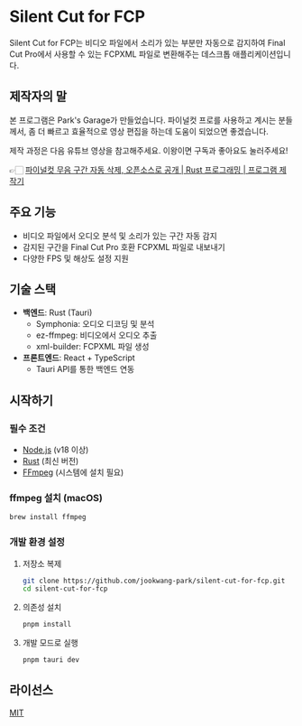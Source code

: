 # Silent Cut for FCP

Silent Cut for FCP는 비디오 파일에서 소리가 있는 부분만 자동으로 감지하여
Final Cut Pro에서 사용할 수 있는 FCPXML 파일로 변환해주는 데스크톱 애플리케이션입니다.

## 제작자의 말

본 프로그램은 Park's Garage가 만들었습니다. 파이널컷 프로를 사용하고 계시는 분들께서,
좀 더 빠르고 효율적으로 영상 편집을 하는데 도움이 되었으면 좋겠습니다.

제작 과정은 다음 유튜브 영상을 참고해주세요. 이왕이면 구독과 좋아요도 눌러주세요! 

👉🏻 [파이널컷 무음 구간 자동 삭제, 오픈소스로 공개 | Rust 프로그래밍 | 프로그램 제작기](https://youtu.be/P8be0132Yqw)

## 주요 기능

- 비디오 파일에서 오디오 분석 및 소리가 있는 구간 자동 감지
- 감지된 구간을 Final Cut Pro 호환 FCPXML 파일로 내보내기
- 다양한 FPS 및 해상도 설정 지원

## 기술 스택

- **백엔드**: Rust (Tauri)
  - Symphonia: 오디오 디코딩 및 분석
  - ez-ffmpeg: 비디오에서 오디오 추출
  - xml-builder: FCPXML 파일 생성
- **프론트엔드**: React + TypeScript
  - Tauri API를 통한 백엔드 연동

## 시작하기

### 필수 조건

- [Node.js](https://nodejs.org/) (v18 이상)
- [Rust](https://www.rust-lang.org/tools/install) (최신 버전)
- [FFmpeg](https://ffmpeg.org/download.html) (시스템에 설치 필요)

### ffmpeg 설치 (macOS)

```bash
brew install ffmpeg
```

### 개발 환경 설정

1. 저장소 복제
   ```bash
   git clone https://github.com/jookwang-park/silent-cut-for-fcp.git
   cd silent-cut-for-fcp
   ```

2. 의존성 설치
   ```bash
   pnpm install
   ```

3. 개발 모드로 실행
   ```bash
   pnpm tauri dev
   ```

## 라이선스

[MIT](LICENSE)

